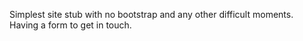 Simplest site stub with no bootstrap and any other  difficult moments.
Having a form to get in touch.